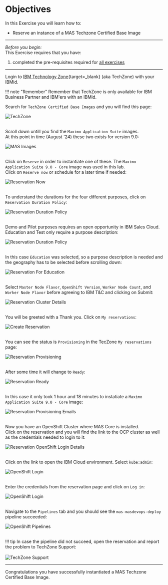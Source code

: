 # Objectives
In this Exercise you will learn how to:

* Reserve an instance of a MAS Techzone Certified Base Image

---
*Before you begin:*  
This Exercise requires that you have:

1. completed the pre-requisites required for [all exercises](prereqs.md)

---

Login to [IBM Technology Zone](https://techzone.ibm.com/){target=_blank} (aka TechZone) with your IBMid. 

!!! note "Remember"
    Remember that TechZone is only available for IBM Business Partner and IBM'ers with an IBMid.

Search for `TechZone Certified Base Images` and you will find this page:</br>

![TechZone](img/instantiate_01.png)</br></br>

Scroll down untill you find the `Maximo Application Suite` images.</br>
At this point in time (August '24) these two exists for version 9.0:</br>

![MAS Images](img/instantiate_02.png)</br></br>

Click on `Reserve` in order to instantiate one of these. The `Maximo Application Suite 9.0 - Core` image was used in this lab.</br>
Click on `Reserve now` or schedule for a later time if needed:

![Reservation Now](img/instantiate_03.png)</br></br>

To understand the durations for the four different purposes, click on `Reservation Duration Policy`:</br>

![Reservation Duration Policy](img/instantiate_04.png)</br></br>

Demo and Pilot purposes requires an open opportunity in IBM Sales Cloud. Education and Test only require a purpose description:</br>

![Reservation Duration Policy](img/instantiate_05.png)</br></br>

In this case `Education` was selected, so a purpose description is needed and the geography has to be selected before scrolling down:</br>

![Reservation For Education](img/instantiate_06.png)</br></br>

Select `Master Node Flavor`, `OpenShift Version`, `Worker Node Count`, and `Worker Node Flavor` before agreeing to IBM T&C and clicking on Submit: </br>

![Reservation Cluster Details](img/instantiate_07.png)</br></br>

You will be greeted with a Thank you. Click on `My reservations`:</br>

![Create Reservation](img/instantiate_08.png)</br></br>

You can see the status is `Provisioning` in the TecZone `My reservations` page:</br>

![Reservation Provisioning](img/instantiate_09.png)</br></br>

After some time it will change to `Ready`: </br>

![Reservation Ready](img/instantiate_10.png)</br></br>

In this case it only took 1 hour and 18 minutes to instatiate a `Maximo Application Suite 9.0 - Core` image: </br>

![Reservation Provisioning Emails](img/instantiate_11.png)</br></br>


Now you have an OpenShift Cluster where MAS Core is installed. </br>
Click on the reservation and you will find the link to the OCP cluster as well as the credentials needed to login to it: </br>

![Reservation OpenShift Login Details](img/instantiate_12.png)</br></br>

Click on the link to open the IBM Cloud environment. Select `kube:admin`:</br>

![OpenShift Login](img/instantiate_13.png)</br></br>

Enter the credentials from the reservation page and click on `Log in`: </br>

![OpenShift Login](img/instantiate_14.png)</br></br>

Navigate to the `Pipelines` tab and you should see the `mas-masdevops-deploy` pipeline succeeded: </br>

![OpenShift Pipelines](img/instantiate_15.png)</br></br>


!!! tip
    In case the pipeline did not succeed, open the reservation and report the problem to TechZone Support:</br></br>
    ![TechZone Support](img/techzone_support_01.png)




---
Congratulations you have successfully instantiated a MAS Techzone Certified Base Image.</br>
